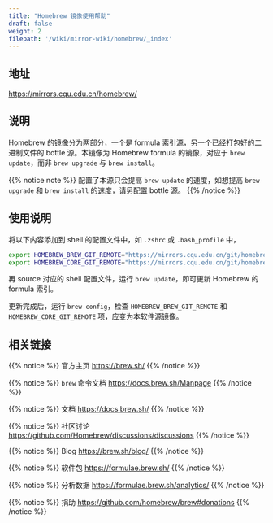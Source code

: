 ```yaml
---
title: "Homebrew 镜像使用帮助"
draft: false
weight: 2
filepath: '/wiki/mirror-wiki/homebrew/_index'
---
```


## 地址

https://mirrors.cqu.edu.cn/homebrew/

## 说明

Homebrew 的镜像分为两部分，一个是 formula 索引源，另一个已经打包好的二进制文件的 bottle 源。本镜像为 Homebrew formula 的镜像，对应于 `brew update`，而非 `brew upgrade` 与 `brew install`。


{{% notice note %}}
配置了本源只会提高 `brew update` 的速度，如想提高 `brew upgrade` 和 `brew install` 的速度，请另配置 bottle 源。
{{% /notice %}}

## 使用说明

 将以下内容添加到 shell 的配置文件中，如 `.zshrc` 或 `.bash_profile` 中，

 ```sh
 export HOMEBREW_BREW_GIT_REMOTE="https://mirrors.cqu.edu.cn/git/homebrew/brew.git"
 export HOMEBREW_CORE_GIT_REMOTE="https://mirrors.cqu.edu.cn/git/homebrew/homebrew-core.git"
 ```

 再 source 对应的 shell 配置文件，运行 `brew update`，即可更新 Homebrew 的 formula 索引。

 更新完成后，运行 `brew config`，检查 `HOMEBREW_BREW_GIT_REMOTE` 和 `HOMEBREW_CORE_GIT_REMOTE` 项，应变为本软件源镜像。

 ## 相关链接

{{% notice %}}
官方主页
https://brew.sh/
{{% /notice %}}


{{% notice %}}
`brew` 命令文档
https://docs.brew.sh/Manpage
{{% /notice %}}


{{% notice %}}
文档
https://docs.brew.sh/
{{% /notice %}}


{{% notice %}}
社区讨论
https://github.com/Homebrew/discussions/discussions
{{% /notice %}}


{{% notice %}}
Blog
https://brew.sh/blog/
{{% /notice %}}


{{% notice %}}
软件包
https://formulae.brew.sh/
{{% /notice %}}


{{% notice %}}
分析数据
https://formulae.brew.sh/analytics/
{{% /notice %}}


{{% notice %}}
捐助
https://github.com/homebrew/brew#donations
{{% /notice %}}

